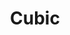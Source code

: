 ---
title: Cubic
date: 
draft: false

# descripcion
description : Pulsera de plata 925 y microcubic

materials: Plata 925

color: Plateado

dimensions: 18cm largo

code: 03-21-0514

type: "Pulseras"

categories: []

# Images
# first image will be shown in the product page
images:
  # - image: "images/path_to_image"
  # La ubicacion de las imagenes es imagenes/Pulseras/Pulseras.Microcubic/03-21-0514-cubic
  - image: "./images/pulseras/microcubic/03-21-0514.JPG"
---